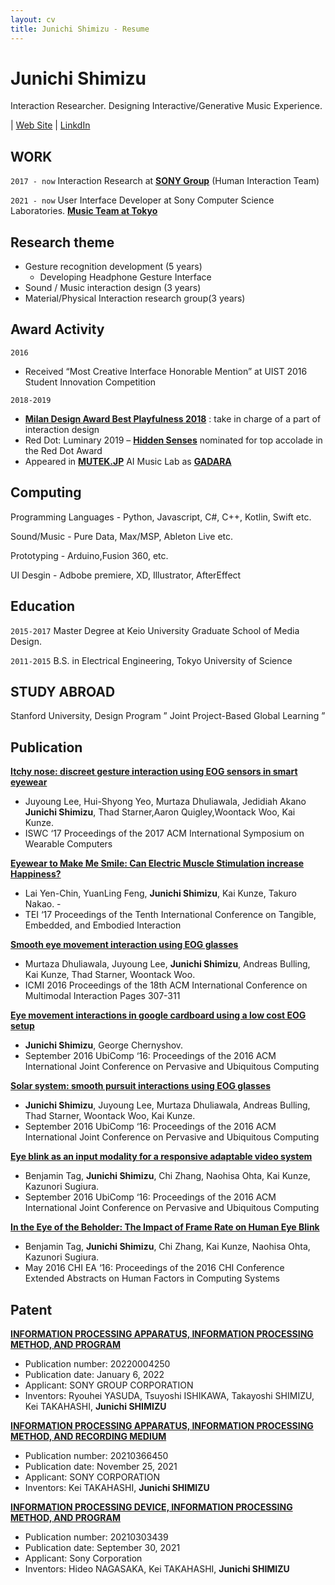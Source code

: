 ```yaml
---
layout: cv
title: Junichi Shimizu - Resume
---
```

# Junichi Shimizu

Interaction Researcher. Designing Interactive/Generative Music Experience.

<div id="webaddress">
| <a href="https://junshmz.com/">Web Site</a>
| <a href="https://www.linkedin.com/in/junichishmz/">LinkdIn</a>
</div>


## WORK

`2017 - now`
Interaction Research at **[SONY Group](https://www.sony.com/en/SonyInfo/research/research-areas/human_interaction/)** (Human Interaction Team)

`2021 - now`
User Interface Developer at Sony Computer Science Laboratories. **[Music Team at Tokyo](https://www.flow-machines.com/)**


## Research theme

- Gesture recognition development (5 years)
  - Developing Headphone Gesture Interface
- Sound / Music interaction design (3 years)
- Material/Physical Interaction research group(3 years)


## Award Activity

`2016`
- Received “Most Creative Interface Honorable Mention” at UIST 2016 Student Innovation Competition

`2018-2019`
- **[Milan Design Award Best Playfulness 2018](https://archivio.fuorisalone.it/2018/it/percorso/13/milano-design-award)** : take in charge of a part of interaction design
- Red Dot: Luminary 2019 – **[Hidden Senses](https://www.youtube.com/watch?v=DziZamGvqzw)** nominated for top accolade in the Red Dot Award
- Appeared in **[MUTEK.JP](https://tokyo.mutek.org/en/past-editions/edition-2019)** AI Music Lab as **[GADARA](https://gadara.io/)**



## Computing

Programming Languages - Python, Javascript, C#, C++, Kotlin, Swift etc.

Sound/Music - Pure Data, Max/MSP, Ableton Live etc.

Prototyping - Arduino,Fusion 360, etc.

UI Desgin - Adbobe premiere, XD, Illustrator, AfterEffect

## Education

`2015-2017`
Master Degree at Keio University Graduate School of Media Design.

`2011-2015`
B.S. in Electrical Engineering, Tokyo University of Science

## STUDY ABROAD
Stanford University, Design Program ” Joint Project-Based Global Learning ”


## Publication
**[Itchy nose: discreet gesture interaction using EOG sensors in smart eyewear](https://dl.acm.org/doi/10.1145/3123021.3123060)**
- Juyoung Lee, Hui-Shyong Yeo, Murtaza Dhuliawala, Jedidiah Akano **Junichi Shimizu**, Thad Starner,Aaron Quigley,Woontack Woo, Kai Kunze. 
- ISWC ‘17 Proceedings of the 2017 ACM International Symposium on Wearable Computers

**[Eyewear to Make Me Smile: Can Electric Muscle Stimulation increase Happiness?](https://dl.acm.org/doi/10.1145/3024969.3025097)**
- Lai Yen-Chin, YuanLing Feng, **Junichi Shimizu**, Kai Kunze, Takuro Nakao. -
- TEI ‘17 Proceedings of the Tenth International Conference on Tangible, Embedded, and Embodied Interaction


**[Smooth eye movement interaction using EOG glasses](https://dl.acm.org/doi/10.1145/2993148.2993181)**
- Murtaza Dhuliawala, Juyoung Lee, **Junichi Shimizu**, Andreas Bulling, Kai Kunze, Thad Starner, Woontack Woo.
- ICMI 2016 Proceedings of the 18th ACM International Conference on Multimodal Interaction Pages 307-311

**[Eye movement interactions in google cardboard using a low cost EOG setup](https://dl.acm.org/doi/10.1145/2968219.2968274)**
- **Junichi Shimizu**, George Chernyshov. 
- September 2016 UbiComp ‘16: Proceedings of the 2016 ACM International Joint Conference on Pervasive and Ubiquitous Computing

**[Solar system: smooth pursuit interactions using EOG glasses](https://dl.acm.org/doi/10.1145/2968219.2971376)**
- **Junichi Shimizu**, Juyoung Lee, Murtaza Dhuliawala, Andreas Bulling, Thad Starner, Woontack Woo, Kai Kunze.
- September 2016 UbiComp ‘16: Proceedings of the 2016 ACM International Joint Conference on Pervasive and Ubiquitous Computing

**[Eye blink as an input modality for a responsive adaptable video system](https://dl.acm.org/doi/10.1145/2968219.2971449)**
- Benjamin Tag, **Junichi Shimizu**, Chi Zhang, Naohisa Ohta, Kai Kunze, Kazunori Sugiura.
- September 2016 UbiComp ‘16: Proceedings of the 2016 ACM International Joint Conference on Pervasive and Ubiquitous Computing

**[In the Eye of the Beholder: The Impact of Frame Rate on Human Eye Blink](https://dl.acm.org/doi/10.1145/2851581.2892449)**
- Benjamin Tag, **Junichi Shimizu**, Chi Zhang, Kai Kunze, Naohisa Ohta, Kazunori Sugiura.
- May 2016 CHI EA ‘16: Proceedings of the 2016 CHI Conference Extended Abstracts on Human Factors in Computing Systems




## Patent
**[INFORMATION PROCESSING APPARATUS, INFORMATION PROCESSING METHOD, AND PROGRAM](https://patents.justia.com/patent/20220004250)**
- Publication number: 20220004250
- Publication date: January 6, 2022
- Applicant: SONY GROUP CORPORATION
- Inventors: Ryouhei YASUDA, Tsuyoshi ISHIKAWA, Takayoshi SHIMIZU, Kei TAKAHASHI, **Junichi SHIMIZU**



**[INFORMATION PROCESSING APPARATUS, INFORMATION PROCESSING METHOD, AND RECORDING MEDIUM](https://patents.justia.com/patent/20210366450)**
- Publication number: 20210366450
- Publication date: November 25, 2021
- Applicant: SONY CORPORATION
- Inventors: Kei TAKAHASHI, **Junichi SHIMIZU**



**[INFORMATION PROCESSING DEVICE, INFORMATION PROCESSING METHOD, AND PROGRAM](https://patents.justia.com/patent/20210303439)**
- Publication number: 20210303439
- Publication date: September 30, 2021
- Applicant: Sony Corporation
- Inventors: Hideo NAGASAKA, Kei TAKAHASHI, **Junichi SHIMIZU**
